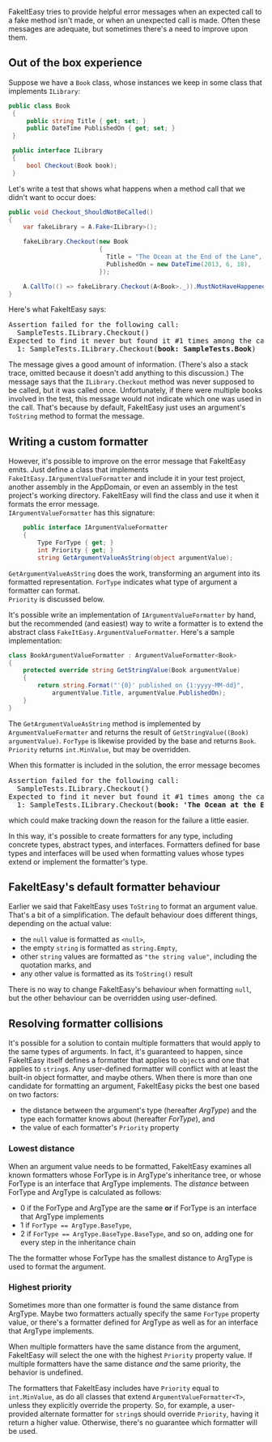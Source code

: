 FakeItEasy tries to provide helpful error messages when an expected call to a fake method isn't made, or when an unexpected call is made. Often these messages are adequate, but sometimes there's a need to improve upon them.

## Out of the box experience
Suppose we have a `Book` class, whose instances we keep in some class that implements `ILibrary`:
```C#
public class Book
 {
     public string Title { get; set; }
     public DateTime PublishedOn { get; set; }
 }

 public interface ILibrary
 {
     bool Checkout(Book book);
 }
```

Let's write a test that shows what happens when a method call that we didn't want to occur does:
```C#
public void Checkout_ShouldNotBeCalled()
{
    var fakeLibrary = A.Fake<ILibrary>();

    fakeLibrary.Checkout(new Book
                         {
                           Title = "The Ocean at the End of the Lane",
                           PublishedOn = new DateTime(2013, 6, 18),
                         });

    A.CallTo(() => fakeLibrary.Checkout(A<Book>._)).MustNotHaveHappened();
}
```

Here's what FakeItEasy says:
<pre>
Assertion failed for the following call:
  SampleTests.ILibrary.Checkout(<Ignored>)
Expected to find it never but found it #1 times among the calls:
  1: SampleTests.ILibrary.Checkout(<b>book: SampleTests.Book</b>)
</pre>
The message gives a good amount of information. (There's also a stack trace, omitted because it doesn't add anything to this discussion.) The message says that the `ILibrary.Checkout` method was never supposed to be called, but it was called once. Unfortunately, if there were multiple books involved in the test, this message would not indicate which one was used in the call. That's because by default, FakeItEasy just uses an argument's `ToString` method to format the message.

## Writing a custom formatter
However, it's possible to improve on the error message that FakeItEasy emits. Just define a class that implements `FakeItEasy.IArgumentValueFormatter` and include it in your test project, another assembly in the AppDomain, or even an assembly in the test project's working directory. FakeItEasy will find the class and use it when it formats the error message.  
`IArgumentValueFormatter` has this signature:
```C#
    public interface IArgumentValueFormatter
    {
        Type ForType { get; }
        int Priority { get; }
        string GetArgumentValueAsString(object argumentValue);
```
`GetArgumentValueAsString` does the work, transforming an argument into its formatted representation.   `ForType` indicates what type of argument a formatter can format.  
`Priority` is discussed below.

It's possible write an implementation of `IArgumentValueFormatter` by hand, but the recommended (and easiest) way to write a formatter is to extend the abstract class `FakeItEasy.ArgumentValueFormatter`. Here's a sample implementation:
```C#
class BookArgumentValueFormatter : ArgumentValueFormatter<Book>
{
    protected override string GetStringValue(Book argumentValue)
    {
        return string.Format("'{0}' published on {1:yyyy-MM-dd}",
            argumentValue.Title, argumentValue.PublishedOn);
    }
}
```

The `GetArgumentValueAsString` method is implemented by `ArgumentValueFormatter` and returns the result of `GetStringValue((Book) argumentValue)`. `ForType` is likewise provided by the base and returns `Book`. `Priority` returns `int.MinValue`, but may be overridden.

When this formatter is included in the solution, the error message becomes
<pre>
Assertion failed for the following call:
  SampleTests.ILibrary.Checkout(<Ignored>)
Expected to find it never but found it #1 times among the calls:
  1: SampleTests.ILibrary.Checkout(<b>book: 'The Ocean at the End of the Lane', published on 2013-06-18</b>)
</pre>
which could make tracking down the reason for the failure a little easier.

In this way, it's possible to create formatters for any type, including concrete types, abstract types, and interfaces. Formatters defined for base types and interfaces will be used when formatting values whose types extend or implement the formatter's type.

## FakeItEasy's default formatter behaviour
Earlier we said that FakeItEasy uses `ToString` to format an argument value. That's a bit of a simplification. The default behaviour does different things, depending on the actual value:

- the `null` value is formatted as `<null>`,
- the empty `string` is formatted as `string.Empty`,
- other `string` values are formatted as `"the string value"`, including the quotation marks, and
- any other value is formatted as its `ToString()` result

There is no way to change FakeItEasy's behaviour when formatting `null`, but the other behaviour can be overridden using user-defined.

## Resolving formatter collisions
It's possible for a solution to contain multiple formatters that would apply to the same types of arguments. In fact, it's guaranteed to happen, since FakeItEasy itself defines a formatter that applies to `object`s and one that applies to `string`s. Any user-defined formatter will conflict with at least the built-in object formatter, and maybe others. When there is more than one candidate for formatting an argument, FakeItEasy picks the best one based on two factors:

- the distance between the argument's type (hereafter _ArgType_) and the type each formatter knows about (hereafter _ForType_), and
- the value of each formatter's `Priority` property

### Lowest distance
When an argument value needs to be formatted, FakeItEasy examines all known formatters whose ForType is in ArgType's inheritance tree, or whose ForType is an interface that ArgType implements. The _distance_ between ForType and ArgType is calculated as follows:

- 0 if the ForType and ArgType are the same **or** if ForType is an interface that ArgType implements
- 1 if `ForType == ArgType.BaseType`, 
- 2 if `ForType == ArgType.BaseType.BaseType`, and so on, adding one for every step in the inheritance chain

The the formatter whose ForType has the smallest distance to ArgType is used to format the argument.

### Highest priority
Sometimes more than one formatter is found the same distance from ArgType. Maybe two formatters actually specify the same `ForType` property value, or there's a formatter defined for ArgType as well as for an interface that ArgType implements.

When multiple formatters have the same distance from the argument, FakeItEasy will select the one with the highest `Priority` property value. If multiple formatters have the same distance _and_ the same priority, the behavior is undefined.

The formatters that FakeItEasy includes have `Priority` equal to `int.MinValue`, as do all classes that extend `ArgumentValueFormatter<T>`, unless they explicitly override the property. So, for example, a user-provided alternate formatter for `string`s should override `Priority`, having it return a higher value. Otherwise, there's no guarantee which formatter will be used.